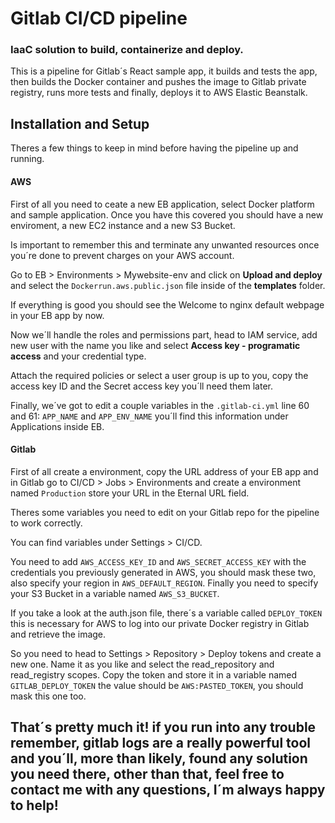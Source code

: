 # Gitlab CI/CD pipeline

### IaaC solution to build, containerize and deploy. 

This is a pipeline for Gitlab´s React sample app, it builds and tests the app, then builds the Docker container and pushes the image to Gitlab private registry, runs more tests and finally, deploys it to AWS Elastic Beanstalk.

## Installation and Setup


Theres a few things to keep in mind before having the pipeline up and running.


#### AWS 

First of all you need to ceate a new EB application, select Docker platform and sample application. Once you have this covered you should have a new enviroment, a new EC2 instance and a new S3 Bucket.

Is important to remember this and terminate any unwanted resources once you´re done to prevent charges on your AWS account.

Go to EB > Environments > Mywebsite-env and click on **Upload and deploy** and select the `Dockerrun.aws.public.json` file inside of the **templates** folder.

If everything is good you should see the Welcome to nginx default webpage in your EB app by now.

Now we´ll handle the roles and permissions part, head to IAM service, add new user with the name you like and select **Access key - programatic access** and your credential type.

Attach the required policies or select a user group is up to you, copy the access key ID and the Secret access key you´ll need them later.

Finally, we´ve got to edit a couple variables in the `.gitlab-ci.yml` line 60 and 61: 
`APP_NAME` and `APP_ENV_NAME` you´ll find this information under Applications inside EB.

#### Gitlab


First of all create a environment, copy the URL address of your EB app and in Gitlab go to CI/CD > Jobs > Environments and create a environment named `Production` store your URL in the Eternal URL field.

Theres some variables you need to edit on your Gitlab repo for the pipeline to work correctly.

You can find variables under Settings > CI/CD.

You need to add `AWS_ACCESS_KEY_ID` and `AWS_SECRET_ACCESS_KEY` with the credentials you previously generated in AWS, you should mask these two, also specify your region in `AWS_DEFAULT_REGION`.
Finally you need to specify your S3 Bucket in a variable named `AWS_S3_BUCKET`.

If you take a look at the auth.json file, there´s a variable called `DEPLOY_TOKEN` this is necessary for AWS to log into our private Docker registry in Gitlab and retrieve the image.

So you need to head to Settings > Repository > Deploy tokens and create a new one. Name it as you like and select the read_repository and read_registry scopes. Copy the token and store it in a variable named `GITLAB_DEPLOY_TOKEN` the value should be `AWS:PASTED_TOKEN`, you should mask this one too.

## That´s pretty much it! if you run into any trouble remember, gitlab logs are a really powerful tool and you´ll, more than likely, found any solution you need there, other than that, feel free to contact me with any questions, I´m always happy to help!





